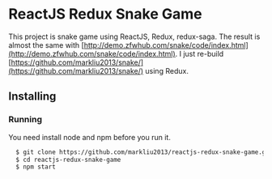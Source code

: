 # ReactJS Redux Snake Game
This project is snake game using ReactJS, Redux, redux-saga. The result is almost the same with
[http://demo.zfwhub.com/snake/code/index.html](http://demo.zfwhub.com/snake/code/index.html).
I just re-build [https://github.com/markliu2013/snake/](https://github.com/markliu2013/snake/) using Redux.

## Installing

### Running
You need install node and npm before you run it.

```sh
  $ git clone https://github.com/markliu2013/reactjs-redux-snake-game.git
  $ cd reactjs-redux-snake-game
  $ npm start
```